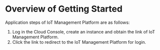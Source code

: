 # Overview of Getting Started

Application steps of IoT Management Platform are as follows:
1. Log in the Cloud Console, create an instance and obtain the link of IoT Management Platform.
2. Click the link to redirect to the IoT Management Platform for login.